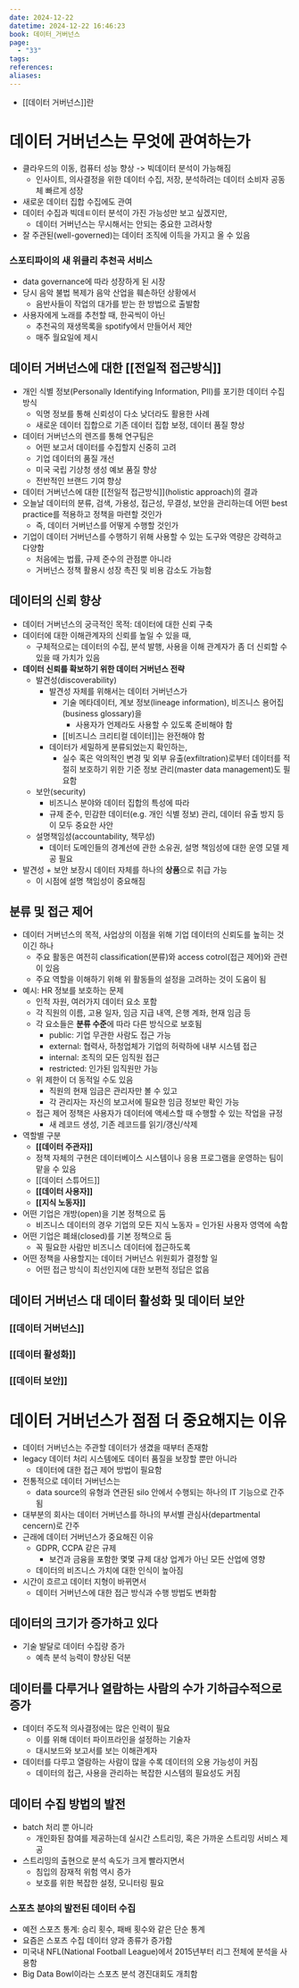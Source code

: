 ```yaml
---
date: 2024-12-22
datetime: 2024-12-22 16:46:23
book: 데이터_거버넌스
page:
  - "33"
tags: 
references: 
aliases:
---
```

- [[데이터 거버넌스]]란

# 데이터 거버넌스는 무엇에 관여하는가
- 클라우드의 이동, 컴퓨터 성능 향상 -> 빅데이터 분석이 가능해짐
	- 인사이트, 의사결정을 위한 데이터 수집, 저장, 분석하려는 데이터 소비자 공동체 빠르게 성장
- 새로운 데이터 집합 수집에도 관여
- 데이터 수집과 빅데ㅌ이터 분석이 가진 가능성만 보고 싶겠지만,
	- 데이터 거버넌스는 무시해서는 안되는 중요한 고려사항
- 잘 주관된(well-governed)는 데이터 조직에 이득을 가지고 올 수 있음

### 스포티파이의 새 위클리 추천곡 서비스
- data governance에 따라 성장하게 된 시장
- 당시 음악 불법 복제가 음악 산업을 훼손하던 상황에서
	- 음반사들이 작업의 대가를 받는 한 방법으로 출발함
- 사용자에게 노래를 추천할 때, 한곡씩이 아닌
	- 추천곡의 재생목록을 spotify에서 만들어서 제안
	- 매주 월요일에 제시

## 데이터 거버넌스에 대한 [[전일적 접근방식]]
- 개인 식별 정보(Personally Identifying Information, PII)를 포기한 데이터 수집 방식
	- 익명 정보를 통해 신뢰성이 다소 낮더라도 활용한 사례
	- 새로운 데이터 집합으로 기존 데이터 집합 보정, 데이터 품질 향상
- 데이터 거버넌스의 렌즈를 통해 연구팀은
	- 어떤 보고서 데이터를 수집할지 신중히 고려
	- 기업 데이터의 품질 개선
	- 미국 국립 기상청 생성 예보 품질 향상
	- 전반적인 브랜드 기여 향상
- 데이터 거버넌스에 대한 [[전일적 접근방식]](holistic approach)의 결과
- 오늘날 데이터의 분류, 검색, 가용성, 접근성, 무결성, 보안을 관리하는데 어떤 best practice를 적용하고 정책을 마련할 것인가
	- 즉, 데이터 거버넌스를 어떻게 수행할 것인가
- 기업이 데이터 거버넌스를 수행하기 위해 사용할 수 있는 도구와 역량은 강력하고 다양함
	- 처음에는 법률, 규제 준수의 관점뿐 아니라
	- 거버넌스 정책 활용시 성장 촉진 및 비용 감소도 가능함

## 데이터의 신뢰 향상
- 데이터 거버넌스의 궁극적인 목적: 데이터에 대한 신뢰 구축
- 데이터에 대한 이해관계자의 신뢰를 높일 수 있을 때,
	- 구체적으로는 데이터의 수집, 분석 발행, 사용을 이해 관계자가 좀 더 신뢰할 수 있을 때 가치가 있음
- **데이터 신뢰를 확보하기 위한 데이터 거버넌스 전략**
	- 발견성(discoverability)
		- 발견성 자체를 위해서는 데이터 거버넌스가
			- 기술 메타데이터, 계보 정보(lineage information), 비즈니스 용어집(business glossary)을
				- 사용자가 언제라도 사용할 수 있도록 준비해야 함
			- [[비즈니스 크리티컬 데이터]]는 완전해야 함
		- 데이터가 세밀하게 분류되었는지 확인하는,
			- 실수 혹은 악의적인 변경 및 외부 유출(exfiltration)로부터 데이터를 적절히 보호하기 위한 기준 정보 관리(master data management)도 필요함
	- 보안(security)
		- 비즈니스 분야와 데이터 집합의 특성에 따라
		- 규제 준수, 민감한 데이터(e.g. 개인 식별 정보) 관리, 데이터 유출 방지 등이 모두 중요한 사안
	- 설명책임성(accountability, 책무성)
		- 데이터 도메인들의 경계선에 관한 소유권, 설명 책임성에 대한 운영 모델 제공 필요
- 발견성 + 보안 보장시 데이터 자체를 하나의 **상품**으로 취급 가능
	- 이 시점에 설명 책임성이 중요해짐

## 분류 및 접근 제어
- 데이터 거버넌스의 목적, 사업상의 이점을 위해 기업 데이터의 신뢰도를 높히는 것이긴 하나
	- 주요 활동은 여전히 classification(분류)와 access cotrol(접근 제어)와 관련이 있음
	- 주요 역할을 이해하기 위해 위 활동들의 설정을 고려하는 것이 도움이 됨
- 예시: HR 정보를 보호하는 문제
	- 인적 자원, 여러가지 데이터 요소 포함
	- 각 직원의 이름, 고용 일자, 임금 지급 내역, 은행 계좌, 현재 임금 등
	- 각 요소들은 **분류 수준**에 따라 다른 방식으로 보호됨
		- public: 기업 무관한 사람도 접근 가능
		- external: 협력사, 하청업체가 기업의 허락하에 내부 시스템 접근
		- internal: 조직의 모든 임직원 접근
		- restricted: 인가된 임직원만 가능
	- 위 제한이 더 동적일 수도 있음
		- 직원의 현재 임금은 관리자만 볼 수 있고
		- 각 관리자는 자신의 보고서에 필요한 임금 정보만 확인 가능
	- 접근 제어 정책은 사용자가 데이터에 액세스할 때 수행할 수 있는 작업을 규정
		- 새 레코드 생성, 기존 레코드를 읽기/갱신/삭제
- 역할별 구분
	- **[[데이터 주관자]]**
	- 정책 자체의 구현은 데이터베이스 시스템이나 응용 프로그램을 운영하는 팀이 맡을 수 있음
	- [[데이터 스튜어드]]
	-  **[[데이터 사용자]]**
	-  **[[지식 노동자]]**
- 어떤 기업은 개방(open)을 기본 정책으로 둠
	- 비즈니스 데이터의 경우 기업의 모든 지식 노동자 = 인가된 사용자 영역에 속함
- 어떤 기업은 폐쇄(closed)를 기본 정책으로 둠
	- 꼭 필요한 사람만 비즈니스 데이터에 접근하도록
- 어떤 정책을 사용할지는 데이터 거버넌스 위원회가 결정할 일
	- 어떤 접근 방식이 최선인지에 대한 보편적 정답은 없음

## 데이터 거버넌스 대 데이터 활성화 및 데이터 보안

### [[데이터 거버넌스]]

### [[데이터 활성화]]

### [[데이터 보안]]

# 데이터 거버넌스가 점점 더 중요해지는 이유
- 데이터 거버넌스는 주관할 데이터가 생겼을 때부터 존재함
- legacy 데이터 처리 시스템에도 데이터 품질을 보장할 뿐만 아니라
	- 데이터에 대한 접근 제어 방법이 필요함
- 전통적으로 데이터 거버넌스는
	- data source의 유형과 연관된 silo 안에서 수행되는 하나의 IT 기능으로 간주됨
- 대부분의 회사는 데이터 거버넌스를 하나의 부서별 관심사(departmental cencern)로 간주
- 근래에 데이터 거버넌스가 중요해진 이유
	- GDPR, CCPA 같은 규제
		- 보건과 금융을 포함한 몇몇 규제 대상 업계가 아닌 모든 산업에 영향
	- 데이터의 비즈니스 가치에 대한 인식이 높아짐
- 시간이 흐르고 데이터 지형이 바뀌면서
	- 데이터 거버넌스에 대한 접근 방식과 수행 방법도 변화함

## 데이터의 크기가 증가하고 있다
- 기술 발달로 데이터 수집량 증가
	- 예측 분석 능력이 향상된 덕분

## 데이터를 다루거나 열람하는 사람의 수가 기하급수적으로 증가
- 데이터 주도적 의사결정에는 많은 인력이 필요
	- 이를 위해 데이터 파이프라인을 설정하는 기술자
	- 대시보드와 보고서를 보는 이해관계자
- 데이터를 다루고 열람하는 사람이 많을 수록 데이터의 오용 가능성이 커짐
	- 데이터의 접근, 사용을 관리하는 복잡한 시스템의 필요성도 커짐

## 데이터 수집 방법의 발전
- batch 처리 뿐 아니라
	- 개인화된 참여를 제공하는데 실시간 스트리밍, 혹은 가까운 스트리밍 서비스 제공
- 스트리밍의 출현으로 분석 속도가 크게 빨라지면서
	- 침입의 잠재적 위험 역시 증가
	- 보호를 위한 복잡한 설정, 모니터링 필요

### 스포츠 분야의 발전된 데이터 수집
- 예전 스포츠 통계: 승리 횟수, 패배 횟수와 같은 단순 통계
- 요즘은 스포츠 수집 데이터 양과 종류가 증가함
- 미국내 NFL(National Football League)에서 2015년부터 리그 전체에 분석을 사용함
- Big Data Bowl이라는 스포츠 분석 경진대회도 개최함